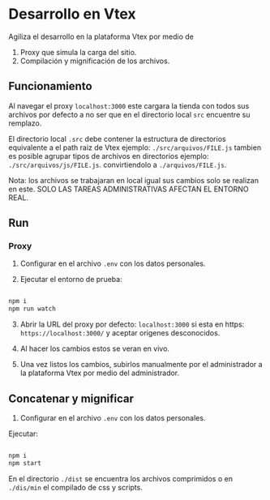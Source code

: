 # Desarrollo en Vtex

Agiliza el desarrollo en la plataforma Vtex por medio de

1. Proxy que simula la carga del sitio.
2. Compilación y mignificación de los archivos.

## Funcionamiento

Al navegar el proxy `localhost:3000` este cargara la tienda con todos sus archivos por defecto a no ser que en el directorio local `src` encuentre su remplazo.

El directorio local `.src` debe contener la estructura de directorios equivalente a el path raiz de Vtex ejemplo: `./src/arquivos/FILE.js` tambien es posible agrupar tipos de archivos en directorios ejemplo: `./src/arquivos/js/FILE.js`. convirtiendolo a `./arquivos/FILE.js`.

Nota: los archivos se trabajaran en local igual sus cambios solo se realizan en este. SOLO LAS TAREAS ADMINISTRATIVAS AFECTAN EL ENTORNO REAL.

## Run

### Proxy

1. Configurar en el archivo `.env` con los datos personales.

2. Ejecutar el entorno de prueba:

```bash

npm i
npm run watch

```

3. Abrir la URL del proxy por defecto: `localhost:3000` si esta en https: `https://localhost:3000/` y aceptar origenes desconocidos.

4. Al hacer los cambios estos se veran en vivo.

5. Una vez listos los cambios, subirlos manualmente por el administrador a la plataforma Vtex por medio del administrador.

## Concatenar y mignificar

1. Configurar en el archivo `.env` con los datos personales.

Ejecutar:

```bash

npm i
npm start

```

En el directorio `./dist` se encuentra los archivos comprimidos o en `./dis/min` el compilado de css y scripts.
